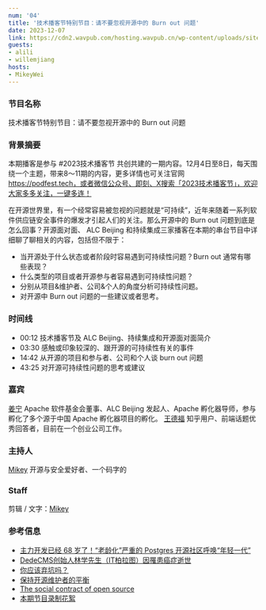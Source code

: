 ```yaml
---
num: '04'
title: '技术播客节特别节目：请不要忽视开源中的 Burn out 问题'
date: 2023-12-07
link: https://cdn2.wavpub.com/hosting.wavpub.cn/wp-content/uploads/sites/18/2023/12/osf2f-burnout-opensource.mp3
guests: 
- alili
- willemjiang
hosts: 
- MikeyWei
---
```


### 节目名称

技术播客节特别节目：请不要忽视开源中的 Burn out 问题

### 背景摘要

本期播客是参与 #2023技术播客节 共创共建的一期内容。12月4日至8日，每天围绕一个主题，带来8～11期的内容，更多详情也可关注官网 https://podfest.tech，或者微信公众号、即刻、X搜索「2023技术播客节」，欢迎大家多多关注，一键多连！

在开源世界里，有一个经常容易被忽视的问题就是“可持续”，近年来随着一系列软件供应链安全事件的爆发才引起人们的关注。那么开源中的 Burn out 问题到底是怎么回事？开源面对面、 ALC Beijing 和持续集成三家播客在本期的串台节目中详细聊了聊相关的内容，包括但不限于：

- 当开源处于什么状态或者阶段时容易遇到可持续性问题？Burn out 通常有哪些表现？
- 什么类型的项目或者开源参与者容易遇到可持续性问题？
- 分别从项目&维护者、公司&个人的角度分析可持续性问题。
- 对开源中 Burn out 问题的一些建议或者思考。

### 时间线

- 00:12 技术播客节及 ALC Beijing、持续集成和开源面对面简介
- 03:30 感触或印象较深的、跟开源的可持续性有关的事件
- 14:42 从开源的项目和参与者、公司和个人谈 burn out 问题
- 43:25 对开源可持续性问题的思考或建议

### 嘉宾

[姜宁](https://github.com/willemjiang) Apache 软件基金会董事、ALC Beijing 发起人、Apache 孵化器导师，参与孵化了多个源于中国 Apache 孵化器项目的孵化。
[王德福](https://github.com/alili) 知乎用户、前端话题优秀回答者，目前在一个创业公司工作。

### 主持人

[Mikey](https://github.com/mikeywei) 开源与安全爱好者、一个码字的

### Staff

剪辑 / 文字：[Mikey](https://github.com/MikeyWei)

### 参考信息
- [主力开发已经 68 岁了！“老龄化”严重的 Postgres 开源社区呼唤“年轻一代”](https://www.infoq.cn/article/mlkarhlz0jvcjmyckrzp)
- [DedeCMS创始人林学先生（IT柏拉图）因罹患癌症逝世](https://mp.weixin.qq.com/s/bwLMcwe1ISAO202463YDjw)
- [你应该弃坑吗？](https://zu1k.com/posts/thinking/continue-or-give-up/)
- [保持开源维护者的平衡](https://opensource.guide/zh-hans/maintaining-balance-for-open-source-maintainers/)
- [The social contract of open source](https://snarky.ca/the-social-contract-of-open-source/)
- [本期节目录制花絮](https://www.bilibili.com/video/BV1Vw411p7GY/)
